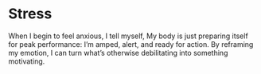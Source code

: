 # Stress
When I begin to feel anxious, I tell myself, My body is just preparing itself for peak performance: I’m amped, alert, and ready for action. By reframing my emotion, I can turn what’s otherwise debilitating into something motivating.